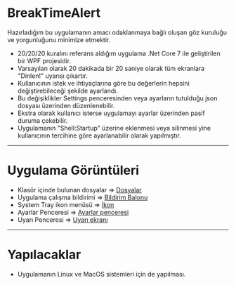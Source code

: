 # BreakTimeAlert

Hazırladığım bu uygulamanın amacı odaklanmaya bağlı oluşan göz kuruluğu ve yorgunluğunu minimize etmektir.

- 20/20/20 kuralını referans aldığım uygulama .Net Core 7 ile geliştirilen bir WPF projesidir.
- Varsayılan olarak 20 dakikada bir 20 saniye olarak tüm ekranlara "Dinlen!" uyarısı çıkartır.
- Kullanıcının istek ve ihtiyaçlarına göre bu değerlerin hepsini değiştirebileceği şekilde ayarlandı.
- Bu değişiklikler Settings penceresinden veya ayarların tutulduğu json dosyası üzerinden düzenlenebilir.
- Ekstra olarak kullanıcı isterse uygulamayı ayarlar üzerinden pasif duruma çekebilir.
- Uygulamanın "Shell:Startup" üzerine eklenmesi veya silinmesi yine kullanıcının tercihine göre ayarlanabilir olarak yapılmıştır.

---
# Uygulama Görüntüleri

- Klasör içinde bulunan dosyalar => [Dosyalar](https://user-images.githubusercontent.com/110452236/223790661-26c4d263-63ba-4016-89d7-0310ff8031cf.png)
- Uygulama çalışma bildirimi => [Bildirim Balonu](https://user-images.githubusercontent.com/110452236/223790779-e8a184d9-11e1-49b4-a1e1-1287ba0667a5.png)
- System Tray ikon menüsü => [İkon](https://user-images.githubusercontent.com/110452236/223790958-8f0b2627-9f99-4af1-88fd-617d0f4b9b30.png)
- Ayarlar Penceresi => [Ayarlar penceresi](https://user-images.githubusercontent.com/110452236/223791052-f610250f-691b-4d73-b4c4-e9c203f75936.png)
- Uyarı Penceresi => [Uyarı ekranı](https://user-images.githubusercontent.com/110452236/223791334-9d30350a-3696-4503-96cb-8a57958e02c9.png)

---
# Yapılacaklar

- Uygulamanın Linux ve MacOS sistemleri için de yapılması.
